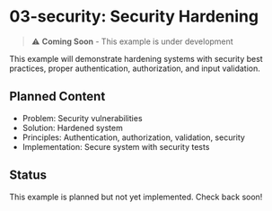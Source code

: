# 03-security: Security Hardening

> ⚠️ **Coming Soon** - This example is under development

This example will demonstrate hardening systems with security best practices, proper authentication, authorization, and input validation.

## Planned Content

- Problem: Security vulnerabilities
- Solution: Hardened system
- Principles: Authentication, authorization, validation, security
- Implementation: Secure system with security tests

## Status

This example is planned but not yet implemented. Check back soon!

